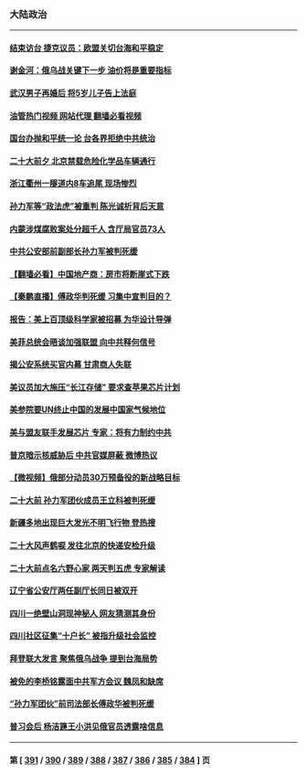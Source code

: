### 大陆政治
---
#### [结束访台 捷克议员：欧盟关切台海和平稳定](../../pages/ncid277/n13831324.md?09240045) 
#### [谢金河：俄乌战关键下一步 油价将是重要指标](../../pages/ncid277/n13831242.md?09240045) 
#### [武汉男子再婚后 将5岁儿子告上法庭](../../pages/ncid277/n13831258.md?09240045) 
#### [油管热门视频 网站代理 翻墙必看视频](http://209.222.30.114:81/youtube.html?09240045)
#### [国台办抛和平统一论 台各界拒绝中共统治](../../pages/ncid277/n13830031.md?09240045) 
#### [二十大前夕 北京禁载危险化学品车辆通行](../../pages/ncid277/n13831160.md?09240045) 
#### [浙江衢州一隧道内8车追尾 现场惨烈](../../pages/ncid277/n13831240.md?09240045) 
#### [孙力军等“政法虎”被重判 陈光诚析背后天意](../../pages/ncid277/n13831067.md?09240045) 
#### [内蒙涉煤腐败案处分超千人 含厅局官员73人](../../pages/ncid277/n13831085.md?09240045) 
#### [中共公安部前副部长孙力军被判死缓](../../pages/ncid277/n13831035.md?09240045) 
#### [【翻墙必看】中国地产商：房市将断崖式下跌](../../pages/ncid277/n13831033.md?09240045) 
#### [【秦鹏直播】傅政华判死缓 习集中宣判目的？](../../pages/ncid277/n13830788.md?09240045) 
#### [报告：美上百顶级科学家被招募 为华设计导弹](../../pages/ncid277/n13830728.md?09240045) 
#### [美菲总统会晤谈加强联盟 向中共释何信号](../../pages/ncid277/n13830737.md?09240045) 
#### [揭公安系统买官内幕 甘肃商人失联](../../pages/ncid277/n13830727.md?09240045) 
#### [美议员加大施压“长江存储” 要求查苹果芯片计划](../../pages/ncid277/n13830569.md?09240045) 
#### [美参院要UN终止中国的发展中国家气候地位](../../pages/ncid277/n13830631.md?09240045) 
#### [美与盟友联手发展芯片 专家：将有力制约中共](../../pages/ncid277/n13830450.md?09240045) 
#### [普京暗示核威胁后 中共官媒屏蔽 微博热议](../../pages/ncid277/n13830586.md?09240045) 
#### [【微视频】俄部分动员30万预备役的新战略目标](../../pages/ncid277/n13830550.md?09240045) 
#### [二十大前 孙力军团伙成员王立科被判死缓](../../pages/ncid277/n13830369.md?09240045) 
#### [新疆多地出现巨大发光不明飞行物 登热搜](../../pages/ncid277/n13830445.md?09240045) 
#### [二十大风声鹤唳 发往北京的快递安检升级](../../pages/ncid277/n13830358.md?09240045) 
#### [二十大前点名六野心家 两天判五虎 专家解读](../../pages/ncid277/n13830330.md?09240045) 
#### [辽宁省公安厅两任副厅长同日被双开](../../pages/ncid277/n13830356.md?09240045) 
#### [四川一绝壁山洞现神秘人 网友猜测其身份](../../pages/ncid277/n13830357.md?09240045) 
#### [四川社区征集“十户长” 被指升级社会监控](../../pages/ncid277/n13829796.md?09240045) 
#### [拜登联大发言 聚焦俄乌战争 提到台海局势](../../pages/ncid277/n13830351.md?09240045) 
#### [被免的李桥铭露面中共军方会议 魏凤和缺席](../../pages/ncid277/n13830059.md?09240045) 
#### [“孙力军团伙”前司法部长傅政华被判死缓](../../pages/ncid277/n13830058.md?09240045) 
#### [普习会后 杨洁篪王小洪见俄官员透露啥信息](../../pages/ncid277/n13829972.md?09240045) 

---
#### 第 [ [391](./391.md?09240045) / [390](./390.md?09240045) / [389](./389.md?09240045) / [388](./388.md?09240045) / [387](./387.md?09240045) / [386](./386.md?09240045) / [385](./385.md?09240045) / [384](./384.md?09240045) ] 页
